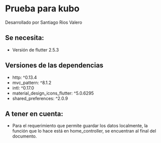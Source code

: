 # Prueba para kubo

Desarrollado por Santiago Rios Valero

## Se necesita:

- Versión de flutter 2.5.3

## Versiones de las dependencias

- http: ^0.13.4
- mvc_pattern: ^8.1.2
- intl: ^0.17.0
- material_design_icons_flutter: ^5.0.6295
- shared_preferences: ^2.0.9

## A tener en cuenta:

- Para el requerimiento que permite guardar los datos localmente, la función que lo hace está en home_controller, se encuentran al final del documento.
